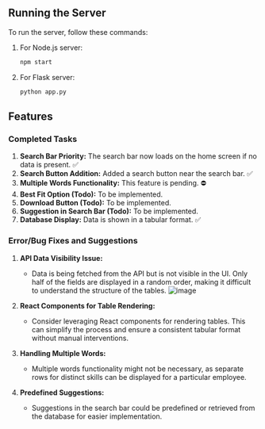 

## Running the Server

To run the server, follow these commands:

1. For Node.js server:
   ```bash
   npm start
   ```

2. For Flask server:
   ```bash
   python app.py
   ```

## Features

### Completed Tasks

1. **Search Bar Priority:** The search bar now loads on the home screen if no data is present. ✅
2. **Search Button Addition:** Added a search button near the search bar. ✅
3. **Multiple Words Functionality:** This feature is pending. ⛔
4. **Best Fit Option (Todo):** To be implemented.
5. **Download Button (Todo):** To be implemented.
6. **Suggestion in Search Bar (Todo):** To be implemented.
7. **Database Display:** Data is shown in a tabular format. ✅

### Error/Bug Fixes and Suggestions

1. **API Data Visibility Issue:**
   - Data is being fetched from the API but is not visible in the UI. Only half of the fields are displayed in a random order, making it difficult to understand the structure of the tables.
   ![image](https://github.com/puranjay123/tek-react-poc/assets/55429956/8655dc6f-9f69-4370-a57a-39400347daa3)

2. **React Components for Table Rendering:**
   - Consider leveraging React components for rendering tables. This can simplify the process and ensure a consistent tabular format without manual interventions.

3. **Handling Multiple Words:**
   - Multiple words functionality might not be necessary, as separate rows for distinct skills can be displayed for a particular employee.

4. **Predefined Suggestions:**
   - Suggestions in the search bar could be predefined or retrieved from the database for easier implementation.













